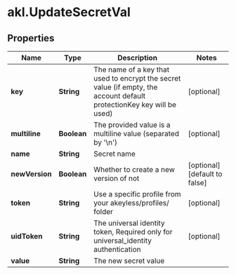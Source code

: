 # akl.UpdateSecretVal

## Properties

Name | Type | Description | Notes
------------ | ------------- | ------------- | -------------
**key** | **String** | The name of a key that used to encrypt the secret value (if empty, the account default protectionKey key will be used) | [optional] 
**multiline** | **Boolean** | The provided value is a multiline value (separated by &#39;\\n&#39;) | [optional] 
**name** | **String** | Secret name | 
**newVersion** | **Boolean** | Whether to create a new version of not | [optional] [default to false]
**token** | **String** | Use a specific profile from your akeyless/profiles/ folder | [optional] 
**uidToken** | **String** | The universal identity token, Required only for universal_identity authentication | [optional] 
**value** | **String** | The new secret value | 


